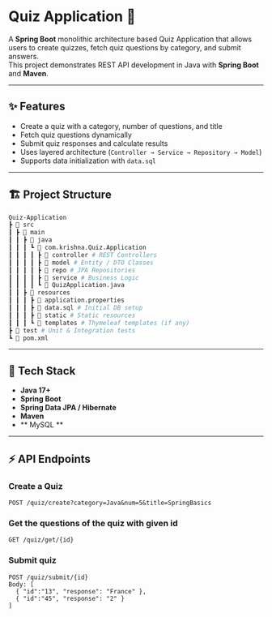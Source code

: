 # Quiz Application 🎯

A **Spring Boot** monolithic architecture based Quiz Application that allows users to create quizzes, fetch quiz questions by category, and submit answers.  
This project demonstrates REST API development in Java with **Spring Boot** and **Maven**.

---

## ✨ Features
- Create a quiz with a category, number of questions, and title
- Fetch quiz questions dynamically
- Submit quiz responses and calculate results
- Uses layered architecture (`Controller → Service → Repository → Model`)
- Supports data initialization with `data.sql`

---

## 🏗️ Project Structure
```bash
Quiz-Application
┣ 📂 src
┃ ┣ 📂 main
┃ ┃ ┣ 📂 java
┃ ┃ ┃ ┗ 📂 com.krishna.Quiz.Application
┃ ┃ ┃ ┃ ┣ 📂 controller # REST Controllers
┃ ┃ ┃ ┃ ┣ 📂 model # Entity / DTO Classes
┃ ┃ ┃ ┃ ┣ 📂 repo # JPA Repositories
┃ ┃ ┃ ┃ ┣ 📂 service # Business Logic
┃ ┃ ┃ ┃ ┗ 📜 QuizApplication.java
┃ ┃ ┣ 📂 resources
┃ ┃ ┃ ┣ 📜 application.properties
┃ ┃ ┃ ┣ 📜 data.sql # Initial DB setup
┃ ┃ ┃ ┣ 📂 static # Static resources
┃ ┃ ┃ ┗ 📂 templates # Thymeleaf templates (if any)
┣ 📂 test # Unit & Integration tests
┗ 📜 pom.xml
```

---

## 🚀 Tech Stack
- **Java 17+**
- **Spring Boot**
- **Spring Data JPA / Hibernate**
- **Maven**
- ** MySQL **

---

## ⚡ API Endpoints

### Create a Quiz
```http
POST /quiz/create?category=Java&num=5&title=SpringBasics
```
### Get the questions of the quiz with given id
```http
GET /quiz/get/{id}
```
### Submit quiz
```http
POST /quiz/submit/{id}
Body: [
  { "id":"13", "response": "France" },
  { "id":"45", "response": "2" }
]
```
